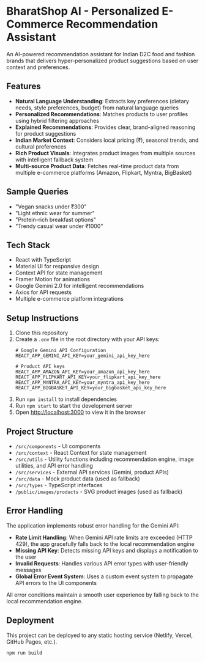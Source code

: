 # BharatShop AI - Personalized E-Commerce Recommendation Assistant

An AI-powered recommendation assistant for Indian D2C food and fashion brands that delivers hyper-personalized product suggestions based on user context and preferences.

## Features

- **Natural Language Understanding**: Extracts key preferences (dietary needs, style preferences, budget) from natural language queries
- **Personalized Recommendations**: Matches products to user profiles using hybrid filtering approaches
- **Explained Recommendations**: Provides clear, brand-aligned reasoning for product suggestions
- **Indian Market Context**: Considers local pricing (₹), seasonal trends, and cultural preferences
- **Rich Product Visuals**: Integrates product images from multiple sources with intelligent fallback system
- **Multi-source Product Data**: Fetches real-time product data from multiple e-commerce platforms (Amazon, Flipkart, Myntra, BigBasket)

## Sample Queries

- "Vegan snacks under ₹300"
- "Light ethnic wear for summer"
- "Protein-rich breakfast options"
- "Trendy casual wear under ₹1000"

## Tech Stack

- React with TypeScript
- Material UI for responsive design
- Context API for state management
- Framer Motion for animations
- Google Gemini 2.0 for intelligent recommendations
- Axios for API requests
- Multiple e-commerce platform integrations

## Setup Instructions

1. Clone this repository
2. Create a `.env` file in the root directory with your API keys:
   ```
   # Google Gemini API Configuration
   REACT_APP_GEMINI_API_KEY=your_gemini_api_key_here
   
   # Product API keys
   REACT_APP_AMAZON_API_KEY=your_amazon_api_key_here
   REACT_APP_FLIPKART_API_KEY=your_flipkart_api_key_here
   REACT_APP_MYNTRA_API_KEY=your_myntra_api_key_here
   REACT_APP_BIGBASKET_API_KEY=your_bigbasket_api_key_here
   ```
3. Run `npm install` to install dependencies
4. Run `npm start` to start the development server
5. Open [http://localhost:3000](http://localhost:3000) to view it in the browser

## Project Structure

- `/src/components` - UI components
- `/src/context` - React Context for state management
- `/src/utils` - Utility functions including recommendation engine, image utilities, and API error handling
- `/src/services` - External API services (Gemini, product APIs)
- `/src/data` - Mock product data (used as fallback)
- `/src/types` - TypeScript interfaces
- `/public/images/products` - SVG product images (used as fallback)

## Error Handling

The application implements robust error handling for the Gemini API:

- **Rate Limit Handling**: When Gemini API rate limits are exceeded (HTTP 429), the app gracefully falls back to the local recommendation engine
- **Missing API Key**: Detects missing API keys and displays a notification to the user
- **Invalid Requests**: Handles various API error types with user-friendly messages
- **Global Error Event System**: Uses a custom event system to propagate API errors to the UI components

All error conditions maintain a smooth user experience by falling back to the local recommendation engine.

## Deployment

This project can be deployed to any static hosting service (Netlify, Vercel, GitHub Pages, etc.).

```bash
npm run build
```
